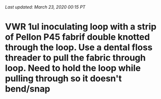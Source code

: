 *Last updated: March 23, 2020 00:15 PT*

# VWR 1ul inoculating loop with a strip of Pellon P45 fabrif double knotted through the loop.  Use a dental floss threader to pull the fabric through loop.  Need to hold the loop while pulling through so it doesn't bend/snap
